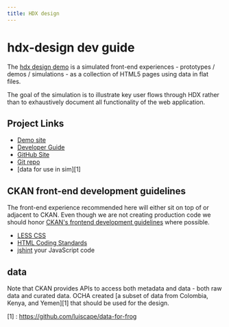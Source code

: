 ```yaml
---
title: HDX design
---
```


hdx-design dev guide
=

The [hdx design demo](http://github.io/OCHA-DAP/hdx-design) is a simulated front-end experiences - prototypes / demos / simulations - as a collection of HTML5 pages using data in flat files. 

The goal of the simulation is to illustrate key user flows through HDX rather than to exhaustively document all functionality of the web application. 

Project Links
- 
* [Demo site](http://ocha-dap.github.io/hdx-design/)
* [Developer Guide](http://ocha-dap.github.io/hdx-design/devguide)
* [GitHub Site](https://github.com/OCHA-DAP/hdx-design)
* [Git repo](https://github.com/OCHA-DAP/hdx-design.git)
* [data for use in sim][1]

CKAN front-end development guidelines
-
The front-end experience recommended here will either sit on top of or adjacent to CKAN. Even though we are not creating production code we should honor [CKAN's frontend development guidelines](http://docs.ckan.org/en/latest/contributing/frontend/) where possible.  

* [LESS CSS](http://lesscss.org/)
* [HTML Coding Standards](http://docs.ckan.org/en/latest/contributing/html.html)
* [jshint](http://www.jshint.com/) your JavaScript code

data
-
Note that CKAN provides APIs to access both metadata and data - both raw data and curated data.  OCHA created [a subset of data from Colombia, Kenya, and Yemen][1] that should be used for the design.

[1] : https://github.com/luiscape/data-for-frog
